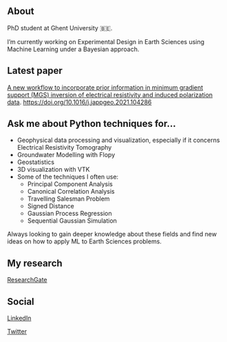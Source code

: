 ## About

PhD student at Ghent University 🇧🇪. 

I’m currently working on Experimental Design in Earth Sciences using Machine Learning under a Bayesian approach.

## Latest paper

[A new workflow to incorporate prior information in minimum gradient support (MGS) inversion of electrical resistivity and induced polarization data](https://www.sciencedirect.com/science/article/pii/S0926985121000331#f0005).
https://doi.org/10.1016/j.jappgeo.2021.104286

## Ask me about Python techniques for...
- Geophysical data processing and visualization, especially if it concerns Electrical Resistivity Tomography 
- Groundwater Modelling with Flopy
- Geostatistics
- 3D visualization with VTK
- Some of the techniques I often use:
  - Principal Component Analysis
  - Canonical Correlation Analysis
  - Travelling Salesman Problem
  - Signed Distance
  - Gaussian Process Regression
  - Sequential Gaussian Simulation

Always looking to gain deeper knowledge about these fields and find new ideas on how to apply ML to Earth Sciences problems.

## My research
[ResearchGate](https://www.researchgate.net/profile/Robin_Thibaut)

## Social
[LinkedIn](https://www.linkedin.com/in/robin-thibaut/)

[Twitter](https://twitter.com/RobinThibaut)
